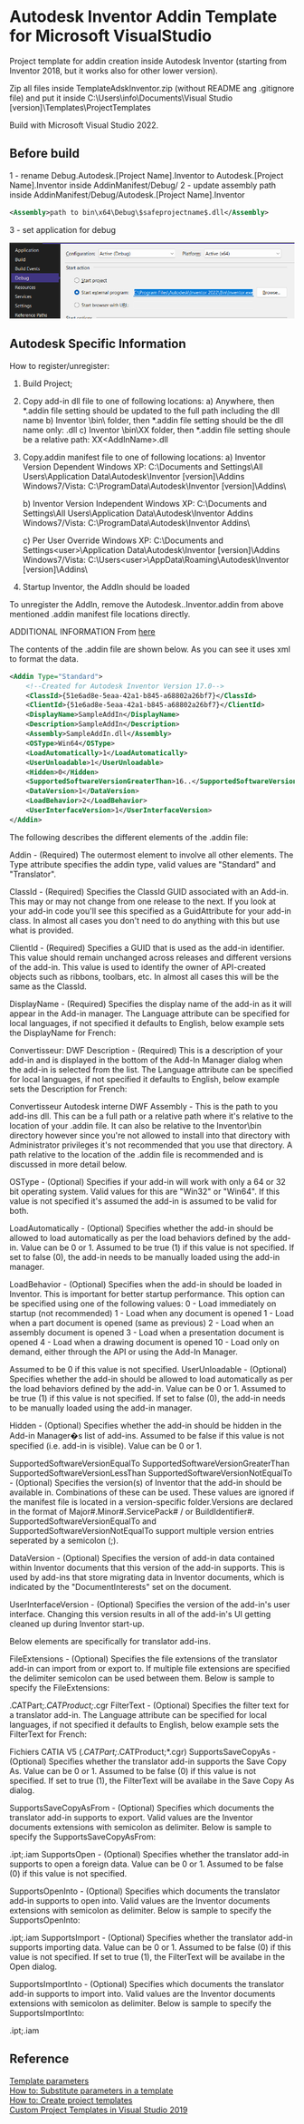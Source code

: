 # Autodesk Inventor Addin Template for Microsoft VisualStudio

Project template for addin creation inside Autodesk Inventor (starting from Inventor 2018, but it works also for other lower version).

Zip all files inside TemplateAdskInventor.zip (without README ang .gitignore file) and put it inside C:\Users\info\Documents\Visual Studio [version]\Templates\ProjectTemplates

Build with Microsoft Visual Studio 2022.

## Before build

1 - rename Debug.Autodesk.[Project Name].Inventor to Autodesk.[Project Name].Inventor inside AddinManifest/Debug/
2 - update assembly path inside AddinManifest/Debug/Autodesk.[Project Name].Inventor

```xml
<Assembly>path to bin\x64\Debug\$safeprojectname$.dll</Assembly>
```

3 - set application for debug

![Application for Debug](./ExcludeFromProject/DebugSetup.png)  

## Autodesk Specific Information

How to register/unregister:

1) Build Project;

2) Copy add-in dll file to one of following locations: 
	a) Anywhere, then *.addin file <Assembly> setting should be updated to the full path including the dll name
	b) Inventor <InstallPath>\bin\ folder, then *.addin file <Assembly> setting should be the dll name only: <AddInName>.dll
	c) Inventor <InstallPath>\bin\XX folder, then *.addin file <Assembly> setting shoule be a relative path: XX\<AddInName>.dll

3) Copy.addin manifest file to one of following locations:
	a) Inventor Version Dependent
	Windows XP:
		C:\Documents and Settings\All Users\Application Data\Autodesk\Inventor [version]\Addins\
	Windows7/Vista:
		C:\ProgramData\Autodesk\Inventor [version]\Addins\

	b) Inventor Version Independent
	Windows XP:
		C:\Documents and Settings\All Users\Application Data\Autodesk\Inventor Addins\
	Windows7/Vista:
		C:\ProgramData\Autodesk\Inventor Addins\

	c) Per User Override
	Windows XP:
		C:\Documents and Settings\<user>\Application Data\Autodesk\Inventor [version]\Addins\
	Windows7/Vista:
		C:\Users\<user>\AppData\Roaming\Autodesk\Inventor [version]\Addins\

4) Startup Inventor, the AddIn should be loaded

To unregister the AddIn, remove the Autodesk.<AddInName>.Inventor.addin from above mentioned .addin manifest file locations directly.

ADDITIONAL INFORMATION
From [here](http://help.autodesk.com/view/INVNTOR/2018/ENU/?guid=GUID-52422162-1784-4E8F-B495-CDB7BE9987AB)

The contents of the .addin file are shown below. As you can see it uses xml to format the data.

```xml
<Addin Type="Standard">
    <!--Created for Autodesk Inventor Version 17.0--> 
    <ClassId>{51e6ad8e-5eaa-42a1-b845-a68802a26bf7}</ClassId>
    <ClientId>{51e6ad8e-5eaa-42a1-b845-a68802a26bf7}</ClientId>
    <DisplayName>SampleAddIn</DisplayName>
    <Description>SampleAddIn</Description> 
    <Assembly>SampleAddIn.dll</Assembly>
    <OSType>Win64</OSType>
    <LoadAutomatically>1</LoadAutomatically> 
    <UserUnloadable>1</UserUnloadable>
    <Hidden>0</Hidden> 
    <SupportedSoftwareVersionGreaterThan>16..</SupportedSoftwareVersionGreaterThan>
    <DataVersion>1</DataVersion> 
    <LoadBehavior>2</LoadBehavior> 
    <UserInterfaceVersion>1</UserInterfaceVersion>
</Addin> 
```

The following describes the different elements of the .addin file:

Addin - (Required) The outermost element to involve all other elements. The Type attribute specifies the addin type, valid values are "Standard" and "Translator".

ClassId - (Required) Specifies the ClassId GUID associated with an Add-in. This may or may not change from one release to the next. If you look at your add-in code you'll see this specified as a GuidAttribute for your add-in class. In almost all cases you don't need to do anything with this but use what is provided.

ClientId - (Required) Specifies a GUID that is used as the add-in identifier. This value should remain unchanged across releases and different versions of the add-in. This value is used to identify the owner of API-created objects such as ribbons, toolbars, etc. In almost all cases this will be the same as the ClassId.

DisplayName - (Required) Specifies the display name of the add-in as it will appear in the Add-in manager. The Language attribute can be specified for local languages, if not specified it defaults to English, below example sets the DisplayName for French:

<DisplayName Language="1036">Convertisseur: DWF</DisplayName>
Description - (Required) This is a description of your add-in and is displayed in the bottom of the Add-In Manager dialog when the add-in is selected from the list. The Language attribute can be specified for local languages, if not specified it defaults to English, below example sets the Description for French:

<Description Language="1036">Convertisseur Autodesk interne DWF</Description>
Assembly - This is the path to you add-ins dll. This can be a full path or a relative path where it's relative to the location of your .addin file. It can also be relative to the Inventor\bin directory however since you're not allowed to install into that directory with Administrator privileges it's not recommended that you use that directory. A path relative to the location of the .addin file is recommended and is discussed in more detail below.

OSType - (Optional) Specifies if your add-in will work with only a 64 or 32 bit operating system. Valid values for this are "Win32" or "Win64". If this value is not specified it's assumed the add-in is assumed to be valid for both.

LoadAutomatically - (Optional) Specifies whether the add-in should be allowed to load automatically as per the load behaviors defined by the add-in. Value can be 0 or 1. Assumed to be true (1) if this value is not specified. If set to false (0), the add-in needs to be manually loaded using the add-in manager.

LoadBehavior - (Optional) Specifies when the add-in should be loaded in Inventor. This is important for better startup performance. This option can be specified using one of the following values:
0 - Load immediately on startup (not recommended)
1 - Load when any document is opened
1 - Load when a part document is opened (same as previous)
2 - Load when an assembly document is opened
3 - Load when a presentation document is opened
4 - Load when a drawing document is opened
10 - Load only on demand, either through the API or using the Add-In Manager.

Assumed to be 0 if this value is not specified.
UserUnloadable - (Optional) Specifies whether the add-in should be allowed to load automatically as per the load behaviors defined by the add-in. Value can be 0 or 1. Assumed to be true (1) if this value is not specified. If set to false (0), the add-in needs to be manually loaded using the add-in manager.

Hidden - (Optional) Specifies whether the add-in should be hidden in the Add-in Manager�s list of add-ins. Assumed to be false if this value is not specified (i.e. add-in is visible). Value can be 0 or 1.

SupportedSoftwareVersionEqualTo
SupportedSoftwareVersionGreaterThan
SupportedSoftwareVersionLessThan
SupportedSoftwareVersionNotEqualTo - (Optional) Specifies the version(s) of Inventor that the add-in should be available in. Combinations of these can be used. These values are ignored if the manifest file is located in a version-specific folder.Versions are declared in the format of Major#.Minor#.ServicePack# / or BuildIdentifier#. SupportedSoftwareVersionEqualTo and SupportedSoftwareVersionNotEqualTo support multiple version entries seperated by a semicolon (;).

DataVersion - (Optional) Specifies the version of add-in data contained within Inventor documents that this version of the add-in supports. This is used by add-ins that store migrating data in Inventor documents, which is indicated by the "DocumentInterests" set on the document.

UserInterfaceVersion - (Optional) Specifies the version of the add-in's user interface. Changing this version results in all of the add-in's UI getting cleaned up during Inventor start-up.

Below elements are specifically for translator add-ins.

FileExtensions - (Optional) Specifies the file extensions of the translator add-in can import from or export to. If multiple file extensions are specified the delimiter semicolon can be used between them. Below is sample to specify the FileExtensions:

<FileExtensions>.CATPart;*.CATProduct;*.cgr</FileExtensions>
FilterText - (Optional) Specifies the filter text for a translator add-in. The Language attribute can be specified for local languages, if not specified it defaults to English, below example sets the FilterText for French:

<FilterText Language="1036">Fichiers CATIA V5 (*.CATPart;*.CATProduct;*.cgr)</FilterText>
SupportsSaveCopyAs - (Optional) Specifies whether the translator add-in supports the Save Copy As. Value can be 0 or 1. Assumed to be false (0) if this value is not specified. If set to true (1), the FilterText will be availabe in the Save Copy As dialog.

SupportsSaveCopyAsFrom - (Optional) Specifies which documents the translator add-in supports to export. Valid values are the Inventor documents extensions with semicolon as delimiter. Below is sample to specify the SupportsSaveCopyAsFrom:

<SupportsSaveCopyAsFrom>.ipt;.iam</SupportsSaveCopyAsFrom>
SupportsOpen - (Optional) Specifies whether the translator add-in supports to open a foreign data. Value can be 0 or 1. Assumed to be false (0) if this value is not specified.

SupportsOpenInto - (Optional) Specifies which documents the translator add-in supports to open into. Valid values are the Inventor documents extensions with semicolon as delimiter. Below is sample to specify the SupportsOpenInto:

<SupportsOpenInto>.ipt;.iam</SupportsOpenInto>
SupportsImport - (Optional) Specifies whether the translator add-in supports importing data. Value can be 0 or 1. Assumed to be false (0) if this value is not specified. If set to true (1), the FilterText will be availabe in the Open dialog.

SupportsImportInto - (Optional) Specifies which documents the translator add-in supports to import into. Valid values are the Inventor documents extensions with semicolon as delimiter. Below is sample to specify the SupportsImportInto:

<SupportsImportInto>.ipt;.iam</SupportsImportInto>

## Reference

[Template parameters](https://learn.microsoft.com/en-us/visualstudio/ide/template-parameters?view=vs-2022)  
[How to: Substitute parameters in a template](https://learn.microsoft.com/en-us/visualstudio/ide/how-to-substitute-parameters-in-a-template?view=vs-2022)  
[How to: Create project templates](https://learn.microsoft.com/en-us/visualstudio/ide/how-to-create-project-templates?view=vs-2022)  
[Custom Project Templates in Visual Studio 2019](https://www.youtube.com/watch?v=DLLsmb7En_8)  
